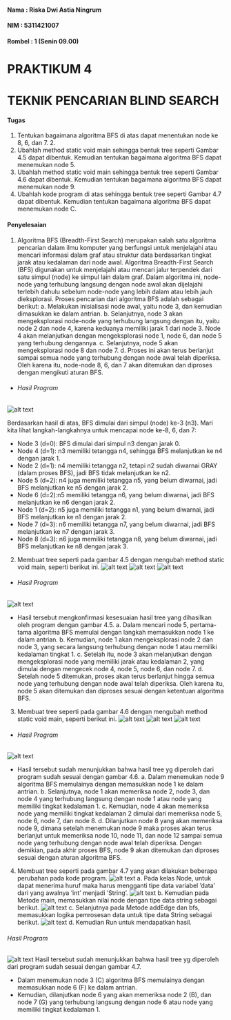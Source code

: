 #### Nama		: Riska Dwi Astia Ningrum
#### NIM		: 5311421007
#### Rombel 	: 1 (Senin 09.00)

# PRAKTIKUM 4
# TEKNIK PENCARIAN BLIND SEARCH

#### Tugas
1.	Tentukan bagaimana algoritma BFS di atas dapat menentukan node ke 8, 6, dan 7. 2. 
2.	Ubahlah method static void main sehingga bentuk tree seperti Gambar 4.5 dapat dibentuk. Kemudian tentukan bagaimana algoritma BFS dapat menemukan node 5. 
3.	Ubahlah method static void main sehingga bentuk tree seperti Gambar 4.6 dapat dibentuk. Kemudian tentukan bagaimana algoritma BFS dapat menemukan node 9. 
4.	Ubahlah kode program di atas sehingga bentuk tree seperti Gambar 4.7 dapat dibentuk. Kemudian tentukan bagaimana algoritma BFS dapat menemukan node C.

#### Penyelesaian
1.	Algoritma BFS (Breadth-First Search) merupakan salah satu algoritma pencarian dalam ilmu komputer yang berfungsi untuk menjelajahi atau mencari informasi dalam graf atau struktur data berdasarkan tingkat jarak atau kedalaman dari node awal. Algoritma Breadth-First Search (BFS) digunakan untuk menjelajahi atau mencari jalur terpendek dari satu simpul (node) ke simpul lain dalam graf. Dalam algoritma ini, node-node yang terhubung langsung dengan node awal akan dijelajahi terlebih dahulu sebelum node-node yang lebih dalam atau lebih jauh dieksplorasi.
Proses pencarian dari algoritma BFS adalah sebagai berikut:
a.	Melakukan inisialisasi node awal, yaitu node 3, dan kemudian dimasukkan ke dalam antrian. 
b.	Selanjutnya, node 3 akan mengeksplorasi node-node yang terhubung langsung dengan itu, yaitu node 2 dan node 4, karena keduanya memiliki jarak 1 dari node 3. Node 4 akan melanjutkan dengan mengeksplorasi node 1, node 6, dan node 5 yang terhubung dengannya. 
c.	Selanjutnya, node 5 akan mengeksplorasi node 8 dan node 7. 
d.	Proses ini akan terus berlanjut sampai semua node yang terhubung dengan node awal telah diperiksa. 
Oleh karena itu, node-node 8, 6, dan 7 akan ditemukan dan diproses dengan mengikuti aturan BFS.

- ###### Hasil Program
![alt text](https://github.com/riskadwi13/Artificial-Intelligence-and-Application/blob/main/1-4.jpeg)

Berdasarkan hasil di atas, BFS dimulai dari simpul (node) ke-3 (n3). Mari kita lihat langkah-langkahnya untuk mencapai node ke-8, 6, dan 7:
- 	Node 3 (d=0): BFS dimulai dari simpul n3 dengan jarak 0.
-	Node 4 (d=1): n3 memiliki tetangga n4, sehingga BFS melanjutkan ke n4 dengan jarak 1.
-	Node 2 (d=1): n4 memiliki tetangga n2, tetapi n2 sudah diwarnai GRAY (dalam proses BFS), jadi BFS tidak melanjutkan ke n2.
-	Node 5 (d=2): n4 juga memiliki tetangga n5, yang belum diwarnai, jadi BFS melanjutkan ke n5 dengan jarak 2.
-	Node 6 (d=2):n5 memiliki tetangga n6, yang belum diwarnai, jadi BFS melanjutkan ke n6 dengan jarak 2.
-	Node 1 (d=2): n5 juga memiliki tetangga n1, yang belum diwarnai, jadi BFS melanjutkan ke n1 dengan jarak 2.
-	Node 7 (d=3): n6 memiliki tetangga n7, yang belum diwarnai, jadi BFS melanjutkan ke n7 dengan jarak 3.
-	Node 8 (d=3): n6 juga memiliki tetangga n8, yang belum diwarnai, jadi BFS melanjutkan ke n8 dengan jarak 3.


2.	Membuat tree seperti pada gambar 4.5 dengan mengubah method static void main, seperti berikut ini.
![alt text](https://github.com/riskadwi13/Artificial-Intelligence-and-Application/blob/main/2-4.jpeg)
![alt text](https://github.com/riskadwi13/Artificial-Intelligence-and-Application/blob/main/3-4.jpeg)
![alt text](https://github.com/riskadwi13/Artificial-Intelligence-and-Application/blob/main/4-4..jpg)
- ###### Hasil Program
![alt text](https://github.com/riskadwi13/Artificial-Intelligence-and-Application/blob/main/5-4.jpg)
- Hasil tersebut mengkonfirmasi kesesuaian hasil tree yang dihasilkan oleh program dengan gambar 4.5. 
a.	Dalam mencari node 5, pertama-tama algoritma BFS memulai dengan langkah memasukkan node 1 ke dalam antrian. 
b.	Kemudian, node 1 akan mengeksplorasi node 2 dan node 3, yang secara langsung terhubung dengan node 1 atau memiliki kedalaman tingkat 1. 
c.	Setelah itu, node 3 akan melanjutkan dengan mengeksplorasi node yang memiliki jarak atau kedalaman 2, yang dimulai dengan mengecek node 4, node 5, node 6, dan node 7. 
d.	Setelah node 5 ditemukan, proses akan terus berlanjut hingga semua node yang terhubung dengan node awal telah diperiksa. 
Oleh karena itu, node 5 akan ditemukan dan diproses sesuai dengan ketentuan algoritma BFS.


3. Membuat tree seperti pada gambar 4.6 dengan mengubah method static void main, seperti berikut ini.
![alt text](https://github.com/riskadwi13/Artificial-Intelligence-and-Application/blob/main/6-4.jpg)
![alt text](https://github.com/riskadwi13/Artificial-Intelligence-and-Application/blob/main/7-4.jpg)
![alt text](https://github.com/riskadwi13/Artificial-Intelligence-and-Application/blob/main/8-4.jpg)
- ###### Hasil Program
![alt text](https://github.com/riskadwi13/Artificial-Intelligence-and-Application/blob/main/9-4.jpg)
- Hasil tersebut sudah menunjukkan bahwa hasil tree yg diperoleh dari program sudah sesuai dengan gambar 4.6. 
a.	Dalam menemukan node 9 algoritma BFS memulainya dengan memasukkan node 1 ke dalam antrian. 
b.	Selanjutnya, node 1 akan memeriksa node 2, node 3, dan node 4 yang terhubung langsung dengan node 1 atau node yang memiliki tingkat kedalaman 1. 
c.	Kemudian, node 4 akan memeriksa node yang memiliki tingkat kedalaman 2 dimulai dari memeriksa node 5, node 6, node 7, dan node 8. 
d.	Dilanjutkan node 8 yang akan memeriksa node 9, dimana setelah menemukan node 9 maka proses akan terus berlanjut untuk memeriksa node 10, node 11, dan node 12 sampai semua node yang terhubung dengan node awal telah diperiksa. 
Dengan demikian, pada akhir proses BFS, node 9 akan ditemukan dan diproses sesuai dengan aturan algoritma BFS.

4.	Membuat tree seperti pada gambar 4.7 yang akan dilakukan beberapa perubahan pada kode program.
![alt text](https://github.com/riskadwi13/Artificial-Intelligence-and-Application/blob/main/10-4.jpg)
a.	Pada kelas Node, untuk dapat menerima huruf maka harus mengganti tipe data variabel ’data’ dari yang awalnya ’int’ menjadi ’String’.
![alt text](https://github.com/riskadwi13/Artificial-Intelligence-and-Application/blob/main/11-4.jpg)
b.	Kemudian pada Metode main, memasukkan nilai node dengan tipe data string sebagai berikut.
![alt text](https://github.com/riskadwi13/Artificial-Intelligence-and-Application/blob/main/12-4.jpg)
c.	Selanjutnya pada Metode addEdge dan bfs, memasukkan logika pemrosesan data untuk tipe data String sebagai berikut.
![alt text](https://github.com/riskadwi13/Artificial-Intelligence-and-Application/blob/main/13-4.jpg)
d.	Kemudian Run untuk mendapatkan hasil.
###### Hasil Program
![alt text](https://github.com/riskadwi13/Artificial-Intelligence-and-Application/blob/main/14-4.jpg)
Hasil tersebut sudah menunjukkan bahwa hasil tree yg diperoleh dari program sudah sesuai dengan gambar 4.7. 
-	Dalam menemukan node 3 (C) algoritma BFS memulainya dengan memasukkan node 6 (F) ke dalam antrian. 
-	Kemudian, dilanjutkan node 6 yang akan memeriksa node 2 (B), dan node 7 (G) yang terhubung langsung dengan node 6 atau node yang memiliki tingkat kedalaman 1. 